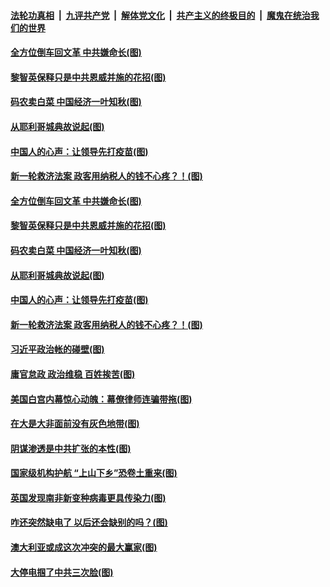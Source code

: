 ####  [法轮功真相](../../../../basic/blob/master/README.md?t=12251102) &nbsp;|&nbsp; [九评共产党](../../../../9ping.md/blob/master/README.md?t=12251102) &nbsp;|&nbsp; [解体党文化](../../../../jtdwh.md/blob/master/README.md?t=12251102)  &nbsp;|&nbsp; [共产主义的终极目的](../../../../gczydzjmd.md/blob/master/README.md?t=12251102) &nbsp;|&nbsp; [魔鬼在统治我们的世界](../../../../mgztzwmdsj.md/blob/master/README.md?t=12251102) 

#### [全方位倒车回文革 中共嫌命长(图)](../pages/p4/956965.md?t=12251102) 

#### [黎智英保释只是中共恩威并施的花招(图)](../pages/p4/956962.md?t=12251102) 

#### [码农卖白菜 中国经济一叶知秋(图)](../pages/p4/956946.md?t=12251102) 

#### [从耶利哥城典故说起(图)](../pages/p4/956956.md?t=12251102) 

#### [中国人的心声：让领导先打疫苗(图)](../pages/p4/956942.md?t=12251102) 

#### [新一轮救济法案 政客用纳税人的钱不心疼？！(图)](../pages/p4/956961.md?t=12251102) 

#### [全方位倒车回文革 中共嫌命长(图)](../pages/p4/956965.md?t=12251102) 

#### [黎智英保释只是中共恩威并施的花招(图)](../pages/p4/956962.md?t=12251102) 

#### [码农卖白菜 中国经济一叶知秋(图)](../pages/p4/956946.md?t=12251102) 

#### [从耶利哥城典故说起(图)](../pages/p4/956956.md?t=12251102) 

#### [中国人的心声：让领导先打疫苗(图)](../pages/p4/956942.md?t=12251102) 

#### [新一轮救济法案 政客用纳税人的钱不心疼？！(图)](../pages/p4/956961.md?t=12251102) 

#### [习近平政治帐的碰壁(图)](../pages/p4/956941.md?t=12251102) 



#### [庸官怠政 政治维稳 百姓挨苦(图)](../pages/p4/956860.md?t=12251102) 

#### [美国白宫内幕惊心动魄：幕僚律师连骗带拖(图)](../pages/p4/956856.md?t=12251102) 

#### [在大是大非面前没有灰色地带(图)](../pages/p4/956852.md?t=12251102) 

#### [阴谋渗透是中共扩张的本性(图)](../pages/p4/956850.md?t=12251102) 

#### [国家级机构护航 “上山下乡”恐卷土重来(图)](../pages/p4/956845.md?t=12251102) 

#### [英国发现南非新变种病毒更具传染力(图)](../pages/p4/956841.md?t=12251102) 



#### [咋还突然缺电了 以后还会缺别的吗？(图)](../pages/p4/956716.md?t=12251102) 

#### [澳大利亚或成这次冲突的最大赢家(图)](../pages/p4/956724.md?t=12251102) 

#### [大停电掴了中共三次脸(图)](../pages/p4/956729.md?t=12251102) 

